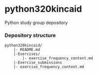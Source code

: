 # python320kincaid
Python study group depository

### Depository structure
    python320kincaid/
        |- README.md
        |-Exercises/
            |- exercise_frequency_content.md
        |-Exercise_submissions
	    |- exercise_frequency_content.md